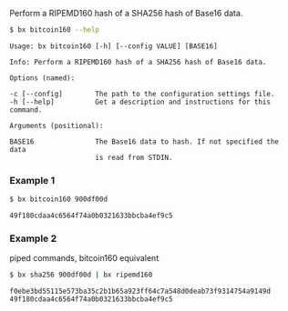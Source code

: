 Perform a RIPEMD160 hash of a SHA256 hash of Base16 data.
```sh
$ bx bitcoin160 --help
```
```
Usage: bx bitcoin160 [-h] [--config VALUE] [BASE16]                      

Info: Perform a RIPEMD160 hash of a SHA256 hash of Base16 data.          

Options (named):

-c [--config]        The path to the configuration settings file.        
-h [--help]          Get a description and instructions for this command.

Arguments (positional):

BASE16               The Base16 data to hash. If not specified the data  
                     is read from STDIN.
```
### Example 1
```sh
$ bx bitcoin160 900df00d
```
```
49f180cdaa4c6564f74a0b0321633bbcba4ef9c5
```
### Example 2
piped commands, bitcoin160 equivalent
```sh
$ bx sha256 900df00d | bx ripemd160
```
```
f0ebe3bd55115e573ba35c2b1b65a923ff64c7a548d0deab73f9314754a9149d
49f180cdaa4c6564f74a0b0321633bbcba4ef9c5
```